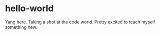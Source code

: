 # hello-world

Yang here. Taking a shot at the code world. 
Pretty excited to teach myself something new.
